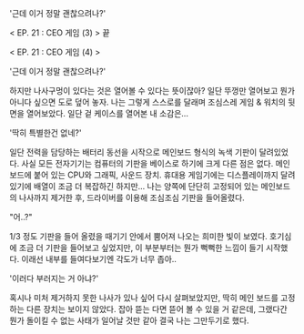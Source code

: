 '근데 이거 정말 괜찮으려나?'

< EP. 21 : CEO 게임 (3) > 끝

< EP. 21 : CEO 게임 (4) >

'근데 이거 정말 괜찮으려나?' 

하지만 나사구멍이 있다는 것은 열어볼 수 있다는 뜻이잖아?
일단 뚜껑만 열어보고 뭔가 아니다 싶으면 도로 덮어 놓자. 나는 그렇게 스스로를 달래며 조심스레 게임 & 워치의 뒷면을 열어보았다. 일단 겉 케이스를 열어본 내 소감은...

'딱히 특별한건 없네?' 

일단 전력을 담당하는 배터리 동선을 시작으로 메인보드 형식의 녹색 기판이 달려있었다.
사실 모든 전자기기는 컴퓨터의 기판을 베이스로 하기에 크게 다른 점은 없다.
메인 보드에 붙어 있는 CPU와 그래픽, 사운드 장치. 휴대용 게임기에는 디스플레이까지 달려있기에 배열이 조금 더 복잡하긴 하지만...
나는 양쪽에 단단히 고정되어 있는 메인보드의 나사까지 제거한 후, 드라이버를 이용해 조심조심 기판을 들어올렸다.

"어..?" 

1/3 정도 기판을 들어 올렸을 때기기 안에서 뿜어져 나오는 희미한 빛이 보였다.
호기심에 조금 더 기판을 들어보고 싶었지만, 이 부분부터는 뭔가 뻑뻑한 느낌이 들기 시작했다. 이래선 내부를 들여다보기엔 각도가 너무 좁아..

'이러다 부러지는 거 아냐?' 

혹시나 미처 제거하지 못한 나사가 있나 싶어 다시 살펴보았지만, 딱히 메인 보드를 고정하는 다른 장치는 보이지 않았다.
잡아 뜯는 다면 뜯어 볼 수 있을 거 같은데, 그랬다간 뭔가 돌이킬 수 없는 사태가 일어날 것만 같아 결국 나는 그만두기로 했다.
